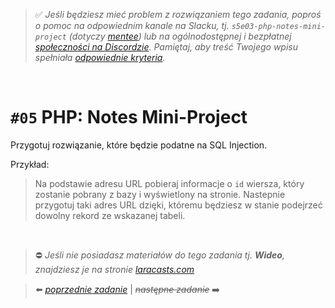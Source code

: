 > :white_check_mark: *Jeśli będziesz mieć problem z rozwiązaniem tego zadania, poproś o pomoc na odpowiednim kanale na Slacku, tj. `s5e03-php-notes-mini-project` (dotyczy [mentee](https://devmentor.pl/mentoring-javascript/)) lub na ogólnodostępnej i bezpłatnej [społeczności na Discordzie](https://devmentor.pl/discord). Pamiętaj, aby treść Twojego wpisu spełniała [odpowiednie kryteria](https://devmentor.pl/jak-prosic-o-pomoc/).*

&nbsp;

# `#05` PHP: Notes Mini-Project

Przygotuj rozwiązanie, które będzie podatne na SQL Injection.

Przykład:
> Na podstawie adresu URL pobieraj informacje o `id` wiersza, który zostanie pobrany z bazy i wyświetlony na stronie. Nastepnie przygotuj taki adres URL dzięki, któremu będziesz w stanie podejrzeć dowolny rekord ze wskazanej tabeli.




&nbsp;
> :no_entry: *Jeśli nie posiadasz materiałów do tego zadania tj. **Wideo**, znajdziesz je na stronie [laracasts.com](https://laracasts.com/referral/bogolubow)*

> :arrow_left: [*poprzednie zadanie*](./../04) | ~~*następne zadanie*~~ :arrow_right:
